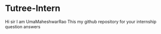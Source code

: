 # Tutree-Intern
Hi sir I am UmaMaheshwarRao 
This my github repository for your internship question answers
